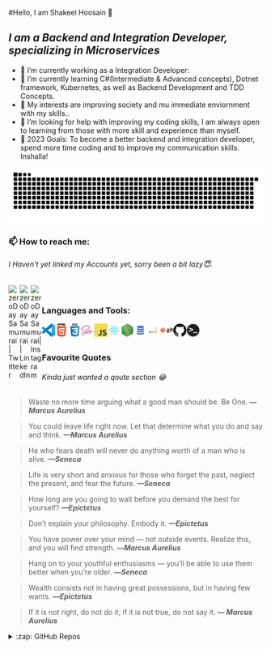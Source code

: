 #Hello, I am Shakeel Hoosain 👋

## ***I am a Backend and Integration Developer, specializing in Microservices*** 

- 🔭 I’m currently working as a Integration Developer:
- 🌱 I’m currently learning C#(Intermediate & Advanced concepts), Dotnet framework, Kubernetes, as well as Backend Development and TDD Concepts. 
- 👯 My interests are improving society and mu immediate enviornment with my skills..
- 🤔 I’m looking for help with improving my coding skills, I am always open to learning from those with more skill and experience than myself.
- 🥅 2023 Goals: To become a better backend and integration developer, spend more time coding and to improve my communication skills. Inshalla! 

![Snake animation](https://github.com/willianmano/willianmano/blob/main/github-contribution-grid-snake.svg)

### 📫 How to reach me:  
###### I Haven't yet linked my Accounts yet, sorry been a bit lazy:innocent:.

[<img align="left" alt="zeroDaySamurai  | Twitter" width="22px" src="https://cdn.jsdelivr.net/npm/simple-icons@v3/icons/twitter.svg" />](https://pages.github.com/)
[<img align="left" alt="zeroDaySamurai | LinkedIn" width="22px" src="https://cdn.jsdelivr.net/npm/simple-icons@v3/icons/linkedin.svg" />](https://pages.github.com/)
[<img align="left" alt="zeroDaySamurai| Instagram" width="22px" src="https://cdn.jsdelivr.net/npm/simple-icons@v3/icons/instagram.svg" />](https://www.instagram.com/be_hoosain/)

<br />

### Languages and Tools:

<img align="left" alt="Visual Studio Code" width="26px" src="https://raw.githubusercontent.com/github/explore/80688e429a7d4ef2fca1e82350fe8e3517d3494d/topics/visual-studio-code/visual-studio-code.png" />
<img align="left" alt="HTML5" width="26px" src="https://raw.githubusercontent.com/github/explore/80688e429a7d4ef2fca1e82350fe8e3517d3494d/topics/html/html.png" />
<img align="left" alt="CSS3" width="26px" src="https://raw.githubusercontent.com/github/explore/80688e429a7d4ef2fca1e82350fe8e3517d3494d/topics/css/css.png" />
<img align="left" alt="Sass" width="26px" src="https://raw.githubusercontent.com/github/explore/80688e429a7d4ef2fca1e82350fe8e3517d3494d/topics/sass/sass.png" />
<img align="left" alt="JavaScript" width="26px" src="https://raw.githubusercontent.com/github/explore/80688e429a7d4ef2fca1e82350fe8e3517d3494d/topics/javascript/javascript.png" />
<img align="left" alt="React" width="26px" src="https://raw.githubusercontent.com/github/explore/80688e429a7d4ef2fca1e82350fe8e3517d3494d/topics/react/react.png" />
<img align="left" alt="ASP.NET" width="26px" src="https://raw.githubusercontent.com/github/explore/80688e429a7d4ef2fca1e82350fe8e3517d3494d/topics/nodejs/nodejs.png" />
<img align="left" alt="SQL" width="26px" src="https://raw.githubusercontent.com/github/explore/80688e429a7d4ef2fca1e82350fe8e3517d3494d/topics/sql/sql.png" />
<img align="left" alt="MySQL" width="26px" src="https://raw.githubusercontent.com/github/explore/80688e429a7d4ef2fca1e82350fe8e3517d3494d/topics/mysql/mysql.png" />
<img align="left" alt="Git" width="26px" src="https://raw.githubusercontent.com/github/explore/80688e429a7d4ef2fca1e82350fe8e3517d3494d/topics/git/git.png" />
<img align="left" alt="GitHub" width="26px" src="https://raw.githubusercontent.com/github/explore/78df643247d429f6cc873026c0622819ad797942/topics/github/github.png" />
<img align="left" alt="Terminal" width="26px" src="https://raw.githubusercontent.com/github/explore/80688e429a7d4ef2fca1e82350fe8e3517d3494d/topics/terminal/terminal.png" />
  
  
<br />
<br />

### Favourite Quotes
###### Kinda just wanted a qoute section :joy:

> Waste no more time arguing what a good man should be. Be One. ***— Marcus Aurelius***

> You could leave life right now. Let that determine what you do and say and think. ***—Marcus Aurelius***

> He who fears death will never do anything worth of a man who is alive. ***—Seneca***

> Life is very short and anxious for those who forget the past, neglect the present, and fear the future. ***—Seneca***

> How long are you going to wait before you demand the best for yourself? ***—Epictetus***

> Don’t explain your philosophy. Embody it. ***—Epictetus***

> You have power over your mind — not outside events. Realize this, and you will find strength. ***―Marcus Aurelius***

> Hang on to your youthful enthusiasms — you’ll be able to use them better when you’re older. ***―Seneca***

> Wealth consists not in having great possessions, but in having few wants. ***―Epictetus***

> If it is not right, do not do it; if it is not true, do not say it. ***— Marcus Aurelius***

<details>
  <summary>:zap: GitHub Repos</summary>

  <img align="left" alt="zeroDaySamurai GitHub Stats" src="https://github.com/ZeroDaySamurai?tab=repositories" />

</details>
